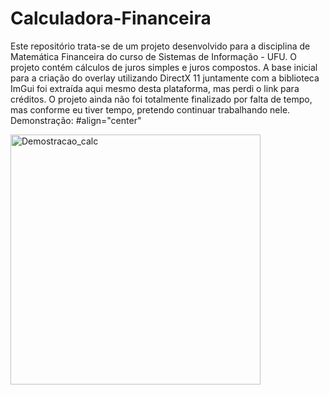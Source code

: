 # Calculadora-Financeira
Este repositório trata-se de um projeto desenvolvido para a disciplina de Matemática Financeira do curso de Sistemas de Informação - UFU. O projeto contém cálculos de juros simples e juros compostos. A base inicial para a criação do overlay utilizando DirectX 11 juntamente com a biblioteca ImGui foi extraída aqui mesmo desta plataforma, mas perdi o link para créditos. O projeto ainda não foi totalmente finalizado por falta de tempo, mas conforme eu tiver tempo, pretendo continuar trabalhando nele.
Demonstração: 
#align="center"
<div>
    <img src="https://i.imgur.com/tcn23Yl.png" alt="Demostracao_calc" width="400">
</div>
